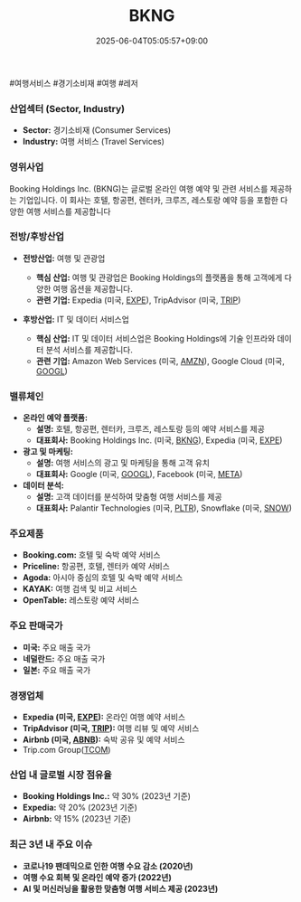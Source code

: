 ﻿---
title: "BKNG"
date: 2025-06-04T05:05:57+09:00
lastmod: 2025-06-04T05:05:57+09:00
type: docs
sidebar:
  open: true
weight: 137
---
<div style="display:none">
  <meta property="article:published_time" content="2025-06-03T20:05:57Z" />
  <meta property="article:modified_time" content="2025-06-03T20:05:57Z" />
</div>
#여행서비스 #경기소비재 #여행 #레저 

### 산업섹터 (Sector, Industry)

- **Sector:** 경기소비재 (Consumer Services)
- **Industry:** 여행 서비스 (Travel Services)

### 영위사업

Booking Holdings Inc. (BKNG)는 글로벌 온라인 여행 예약 및 관련 서비스를 제공하는 기업입니다. 이 회사는 호텔, 항공편, 렌터카, 크루즈, 레스토랑 예약 등을 포함한 다양한 여행 서비스를 제공합니다

### 전방/후방산업

- **전방산업:** 여행 및 관광업
    - **핵심 산업:** 여행 및 관광업은 Booking Holdings의 플랫폼을 통해 고객에게 다양한 여행 옵션을 제공합니다.
    - **관련 기업:** Expedia (미국, [EXPE](/company-analysis/expe/)), TripAdvisor (미국, [TRIP](/company-analysis/trip/))
      
- **후방산업:** IT 및 데이터 서비스업
    - **핵심 산업:** IT 및 데이터 서비스업은 Booking Holdings에 기술 인프라와 데이터 분석 서비스를 제공합니다.
    - **관련 기업:** Amazon Web Services (미국, [AMZN](/company-analysis/amzn/)), Google Cloud (미국, [GOOGL](/company-analysis/googl/))

### 밸류체인

- **온라인 예약 플랫폼:**
    - **설명:** 호텔, 항공편, 렌터카, 크루즈, 레스토랑 등의 예약 서비스를 제공
    - **대표회사:** Booking Holdings Inc. (미국, [BKNG](/company-analysis/bkng/)), Expedia (미국, [EXPE](/company-analysis/expe/))
- **광고 및 마케팅:**
    - **설명:** 여행 서비스의 광고 및 마케팅을 통해 고객 유치
    - **대표회사:** Google (미국, [GOOGL](/company-analysis/googl/)), Facebook (미국, [META](/company-analysis/meta/))
- **데이터 분석:**
    - **설명:** 고객 데이터를 분석하여 맞춤형 여행 서비스를 제공
    - **대표회사:** Palantir Technologies (미국, [PLTR](/company-analysis/pltr/)), Snowflake (미국, [SNOW](/company-analysis/snow/))

### 주요제품

- **Booking.com:** 호텔 및 숙박 예약 서비스
- **Priceline:** 항공편, 호텔, 렌터카 예약 서비스
- **Agoda:** 아시아 중심의 호텔 및 숙박 예약 서비스
- **KAYAK:** 여행 검색 및 비교 서비스
- **OpenTable:** 레스토랑 예약 서비스

### 주요 판매국가

- **미국:** 주요 매출 국가
- **네덜란드:** 주요 매출 국가
- **일본:** 주요 매출 국가

### 경쟁업체

- **Expedia (미국, [EXPE](/company-analysis/expe/)):** 온라인 여행 예약 서비스
- **TripAdvisor (미국, [TRIP](/company-analysis/trip/)):** 여행 리뷰 및 예약 서비스
- **Airbnb (미국, [ABNB](/company-analysis/abnb/)):** 숙박 공유 및 예약 서비스
- Trip.com Group([TCOM](/company-analysis/tcom/))

### 산업 내 글로벌 시장 점유율

- **Booking Holdings Inc.:** 약 30% (2023년 기준)
- **Expedia:** 약 20% (2023년 기준)
- **Airbnb:** 약 15% (2023년 기준)

### 최근 3년 내 주요 이슈

- **코로나19 팬데믹으로 인한 여행 수요 감소 (2020년)**
- **여행 수요 회복 및 온라인 예약 증가 (2022년)**
- **AI 및 머신러닝을 활용한 맞춤형 여행 서비스 제공 (2023년)**
